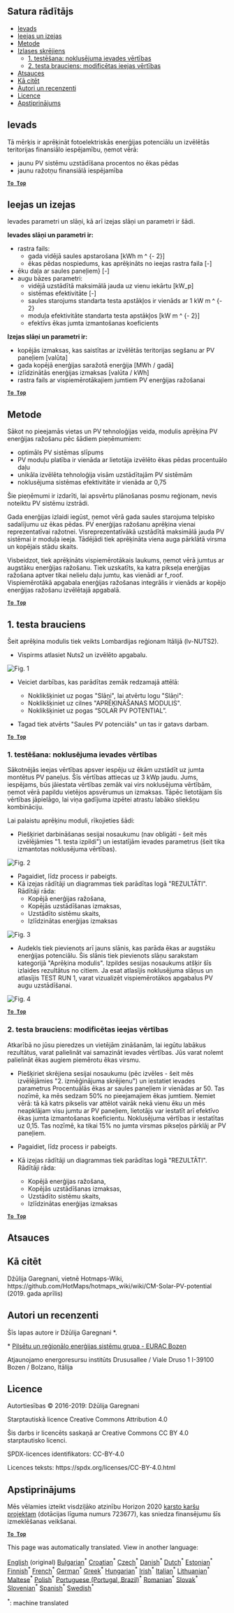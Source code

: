 <h2> Satura rādītājs </h2><ul><li> <a href="#introduction">Ievads</a> </li><li> <a href="#inputs-and-outputs">Ieejas un izejas</a> </li><li> <a href="#method">Metode</a> </li><li> <a href="#sample-run">Izlases skrējiens</a> <ul><li> <a href="#test-run-1-default-input-values">1. testēšana: noklusējuma ievades vērtības</a> </li><li> <a href="#test-run-2-modified-input-values">2. testa brauciens: modificētas ieejas vērtības</a> </li></ul></li><li> <a href="#references">Atsauces</a> </li><li> <a href="#how-to-cite">Kā citēt</a> </li><li> <a href="#authors-and-reviewers">Autori un recenzenti</a> </li><li> <a href="#license">Licence</a> </li><li> <a href="#acknowledgement">Apstiprinājums</a> </li></ul><h2> Ievads </h2><p> Tā mērķis ir aprēķināt fotoelektriskās enerģijas potenciālu un izvēlētās teritorijas finansiālo iespējamību, ņemot vērā: </p><ul><li> jaunu PV sistēmu uzstādīšana procentos no ēkas pēdas </li><li> jaunu ražotņu finansiālā iespējamība </li></ul><p><ins> <code><strong><a href="#table-of-contents">To Top</a></strong></code> </ins> </p><h2> Ieejas un izejas </h2><p> Ievades parametri un slāņi, kā arī izejas slāņi un parametri ir šādi. </p><p> <strong>Ievades slāņi un parametri ir:</strong> </p><ul><li> rastra fails: <ul><li> gada vidējā saules apstarošana [kWh m ^ {- 2}] </li><li> ēkas pēdas nospiedums, kas aprēķināts no ieejas rastra faila [-] </li></ul></li><li> ēku daļa ar saules paneļiem} [-] </li><li> augu bāzes parametri: <ul><li> vidējā uzstādītā maksimālā jauda uz vienu iekārtu [kW_p] </li><li> sistēmas efektivitāte [-] </li><li> saules starojums standarta testa apstākļos ir vienāds ar 1 kW m ^ {- 2} </li><li> moduļa efektivitāte standarta testa apstākļos [kW m ^ {- 2}] </li><li> efektīvs ēkas jumta izmantošanas koeficients </li></ul></li></ul><p> <strong>Izejas slāņi un parametri ir:</strong> </p><ul><li> kopējās izmaksas, kas saistītas ar izvēlētās teritorijas segšanu ar PV paneļiem [valūta] </li><li> gada kopējā enerģijas saražotā enerģija [MWh / gadā] </li><li> izlīdzinātās enerģijas izmaksas [valūta / kWh] </li><li> rastra fails ar vispiemērotākajiem jumtiem PV enerģijas ražošanai </li></ul><p><ins> <code><strong><a href="#table-of-contents">To Top</a></strong></code> </ins> </p><h2> Metode </h2><p> Sākot no pieejamās vietas un PV tehnoloģijas veida, modulis aprēķina PV enerģijas ražošanu pēc šādiem pieņēmumiem: </p><ul><li> optimāls PV sistēmas slīpums </li><li> PV moduļu platība ir vienāda ar lietotāja izvēlēto ēkas pēdas procentuālo daļu </li><li> unikāla izvēlēta tehnoloģija visām uzstādītajām PV sistēmām </li><li> noklusējuma sistēmas efektivitāte ir vienāda ar 0,75 </li></ul><p> Šie pieņēmumi ir izdarīti, lai apsvērtu plānošanas posmu reģionam, nevis noteiktu PV sistēmu izstrādi. </p><p> Gada enerģijas izlaidi iegūst, ņemot vērā gada saules starojuma telpisko sadalījumu uz ēkas pēdas. PV enerģijas ražošanu aprēķina vienai reprezentatīvai ražotnei. Visreprezentatīvākā uzstādītā maksimālā jauda PV sistēmai ir moduļa ieeja. Tādējādi tiek aprēķināta viena auga pārklātā virsma un kopējais stādu skaits. </p><p> Visbeidzot, tiek aprēķināts vispiemērotākais laukums, ņemot vērā jumtus ar augstāku enerģijas ražošanu. Tiek uzskatīts, ka katra pikseļa enerģijas ražošana aptver tikai nelielu daļu jumtu, kas vienādi ar f_roof. Vispiemērotākā apgabala enerģijas ražošanas integrālis ir vienāds ar kopējo enerģijas ražošanu izvēlētajā apgabalā. </p><p><ins> <code><strong><a href="#table-of-contents">To Top</a></strong></code> </ins> </p><h2> 1. testa brauciens </h2><p> Šeit aprēķina modulis tiek veikts Lombardijas reģionam Itālijā (lv-NUTS2). </p><ul><li> Vispirms atlasiet Nuts2 un izvēlēto apgabalu. </li></ul><p><img alt="Fig. 1" src="https://github.com/HotMaps/hotmaps_wiki/blob/master/Images/cm_solar_PV/default_values_01.png" title="Atlasiet reģionu"/></p><ul><li><p> Veiciet darbības, kas parādītas zemāk redzamajā attēlā: </p><ul><li> Noklikšķiniet uz pogas &quot;Slāņi&quot;, lai atvērtu logu &quot;Slāņi&quot;: </li><li> Noklikšķiniet uz cilnes &quot;APRĒĶINĀŠANAS MODULIS&quot;. </li><li> Noklikšķiniet uz pogas “SOLAR PV POTENTIAL”. </li></ul></li><li><p> Tagad tiek atvērts &quot;Saules PV potenciāls&quot; un tas ir gatavs darbam. </p></li></ul><p><ins> <code><strong><a href="#table-of-contents">To Top</a></strong></code> </ins> </p><h3> 1. testēšana: noklusējuma ievades vērtības </h3><p> Sākotnējās ieejas vērtības apsver iespēju uz ēkām uzstādīt uz jumta montētus PV paneļus. Šīs vērtības attiecas uz 3 kWp jaudu. Jums, iespējams, būs jāiestata vērtības zemāk vai virs noklusējuma vērtībām, ņemot vērā papildu vietējos apsvērumus un izmaksas. Tāpēc lietotājam šīs vērtības jāpielāgo, lai viņa gadījuma izpētei atrastu labāko sliekšņu kombināciju. </p><p> Lai palaistu aprēķinu moduli, rīkojieties šādi: </p><ul><li> Piešķiriet darbināšanas sesijai nosaukumu (nav obligāti - šeit mēs izvēlējāmies &quot;1. testa izpildi&quot;) un iestatījām ievades parametrus (šeit tika izmantotas noklusējuma vērtības). </li></ul><p><img alt="Fig. 2" src="https://github.com/HotMaps/hotmaps_wiki/blob/master/Images/cm_solar_PV/default_values_02.png" title="1. testa brauciens ar noklusējuma vērtībām"/></p><ul><li> Pagaidiet, līdz process ir pabeigts. </li><li> Kā izejas rādītāji un diagrammas tiek parādītas logā &quot;REZULTĀTI&quot;. Rādītāji rāda: <ul><li> Kopējā enerģijas ražošana, </li><li> Kopējās uzstādīšanas izmaksas, </li><li> Uzstādīto sistēmu skaits, </li><li> Izlīdzinātas enerģijas izmaksas </li></ul></li></ul><p><img alt="Fig. 3" src="https://github.com/HotMaps/hotmaps_wiki/blob/master/Images/cm_solar_PV/default_values_03.png" title="Pārbaudes 1. cilne RĀDĪTĀJI"/></p><ul><li> Audekls tiek pievienots arī jauns slānis, kas parāda ēkas ar augstāku enerģijas potenciālu. Šis slānis tiek pievienots slāņu sarakstam kategorijā &quot;Aprēķina modulis&quot;. Izpildes sesijas nosaukums atšķir šīs izlaides rezultātus no citiem. Ja esat atlasījis noklusējuma slāņus un atlasījis TEST RUN 1, varat vizualizēt vispiemērotākos apgabalus PV augu uzstādīšanai. </li></ul><p><img alt="Fig. 4" src="https://github.com/HotMaps/hotmaps_wiki/blob/master/Images/cm_solar_PV/default_values_03.png" title="1. testa aprēķina modulis Slāņi"/></p><p><ins> <code><strong><a href="#table-of-contents">To Top</a></strong></code> </ins> </p><h3> 2. testa brauciens: modificētas ieejas vērtības </h3><p> Atkarībā no jūsu pieredzes un vietējām zināšanām, lai iegūtu labākus rezultātus, varat palielināt vai samazināt ievades vērtības. Jūs varat nolemt palielināt ēkas augiem piemērotu ēkas virsmu. </p><ul><li><p> Piešķiriet skrējiena sesijai nosaukumu (pēc izvēles - šeit mēs izvēlējāmies &quot;2. izmēģinājuma skrējienu&quot;) un iestatiet ievades parametrus Procentuālās ēkas ar saules paneļiem ir vienādas ar 50. Tas nozīmē, ka mēs sedzam 50% no pieejamajiem ēkas jumtiem. Ņemiet vērā: tā kā katrs pikselis var attēlot vairāk nekā vienu ēku un mēs neapklājam visu jumtu ar PV paneļiem, lietotājs var iestatīt arī efektīvo ēkas jumta izmantošanas koeficientu. Noklusējuma vērtības ir iestatītas uz 0,15. Tas nozīmē, ka tikai 15% no jumta virsmas pikseļos pārklāj ar PV paneļiem. </p></li><li><p> Pagaidiet, līdz process ir pabeigts. </p></li><li><p> Kā izejas rādītāji un diagrammas tiek parādītas logā &quot;REZULTĀTI&quot;. Rādītāji rāda: </p><ul><li> Kopējā enerģijas ražošana, </li><li> Kopējās uzstādīšanas izmaksas, </li><li> Uzstādīto sistēmu skaits, </li><li> Izlīdzinātas enerģijas izmaksas </li></ul></li></ul><p><ins> <code><strong><a href="#table-of-contents">To Top</a></strong></code> </ins> </p><h2> Atsauces </h2><h2> Kā citēt </h2><p> Džūlija Garegnani, vietnē Hotmaps-Wiki, https://github.com/HotMaps/hotmaps_wiki/wiki/CM-Solar-PV-potential (2019. gada aprīlis) </p><h2> Autori un recenzenti </h2><p> Šīs lapas autore ir Džūlija Garegnani *. </p><p> * <a href="http://www.eurac.edu/en/research/technologies/renewableenergy/researchfields/Pages/Energy-strategies-and-planning.aspx">Pilsētu un reģionālo enerģijas sistēmu grupa - EURAC Bozen</a> </p><p> Atjaunojamo energoresursu institūts Drususallee / Viale Druso 1 I-39100 Bozen / Bolzano, Itālija </p><h2> Licence </h2><p> Autortiesības © 2016-2019: Džūlija Garegnani </p><p> Starptautiskā licence Creative Commons Attribution 4.0 </p><p> Šis darbs ir licencēts saskaņā ar Creative Commons CC BY 4.0 starptautisko licenci. </p><p> SPDX-licences identifikators: CC-BY-4.0 </p><p> Licences teksts: https://spdx.org/licenses/CC-BY-4.0.html </p><h2> Apstiprinājums </h2><p> Mēs vēlamies izteikt visdziļāko atzinību Horizon 2020 <a href="https://www.hotmaps-project.eu">karsto karšu projektam</a> (dotācijas līguma numurs 723677), kas sniedza finansējumu šīs izmeklēšanas veikšanai. </p><p><ins> <code><strong><a href="#table-of-contents">To Top</a></strong></code> </ins> </p>

This page was automatically translated. View in another language:

[English](en-CM-Solar-thermal-and-PV-potential) (original) [Bulgarian](bg-CM-Solar-thermal-and-PV-potential)<sup>\*</sup> [Croatian](hr-CM-Solar-thermal-and-PV-potential)<sup>\*</sup> [Czech](cs-CM-Solar-thermal-and-PV-potential)<sup>\*</sup> [Danish](da-CM-Solar-thermal-and-PV-potential)<sup>\*</sup> [Dutch](nl-CM-Solar-thermal-and-PV-potential)<sup>\*</sup> [Estonian](et-CM-Solar-thermal-and-PV-potential)<sup>\*</sup> [Finnish](fi-CM-Solar-thermal-and-PV-potential)<sup>\*</sup> [French](fr-CM-Solar-thermal-and-PV-potential)<sup>\*</sup> [German](de-CM-Solar-thermal-and-PV-potential)<sup>\*</sup> [Greek](el-CM-Solar-thermal-and-PV-potential)<sup>\*</sup> [Hungarian](hu-CM-Solar-thermal-and-PV-potential)<sup>\*</sup> [Irish](ga-CM-Solar-thermal-and-PV-potential)<sup>\*</sup> [Italian](it-CM-Solar-thermal-and-PV-potential)<sup>\*</sup>  [Lithuanian](lt-CM-Solar-thermal-and-PV-potential)<sup>\*</sup> [Maltese](mt-CM-Solar-thermal-and-PV-potential)<sup>\*</sup> [Polish](pl-CM-Solar-thermal-and-PV-potential)<sup>\*</sup> [Portuguese (Portugal, Brazil)](pt-CM-Solar-thermal-and-PV-potential)<sup>\*</sup> [Romanian](ro-CM-Solar-thermal-and-PV-potential)<sup>\*</sup> [Slovak](sk-CM-Solar-thermal-and-PV-potential)<sup>\*</sup> [Slovenian](sl-CM-Solar-thermal-and-PV-potential)<sup>\*</sup> [Spanish](es-CM-Solar-thermal-and-PV-potential)<sup>\*</sup> [Swedish](sv-CM-Solar-thermal-and-PV-potential)<sup>\*</sup> 

<sup>\*</sup>: machine translated
